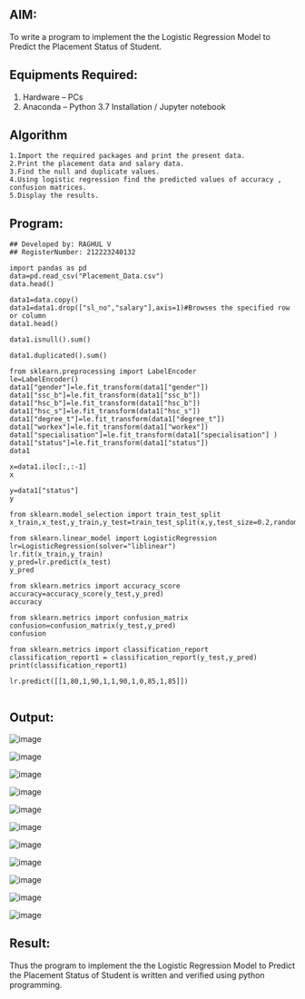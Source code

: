 
## AIM:
To write a program to implement the the Logistic Regression Model to Predict the Placement Status of Student.

## Equipments Required:
1. Hardware – PCs
2. Anaconda – Python 3.7 Installation / Jupyter notebook

## Algorithm
```
1.Import the required packages and print the present data.
2.Print the placement data and salary data.
3.Find the null and duplicate values.
4.Using logistic regression find the predicted values of accuracy , confusion matrices.
5.Display the results.
```

## Program:
```
## Developed by: RAGHUL V
## RegisterNumber: 212223240132

import pandas as pd
data=pd.read_csv("Placement_Data.csv")
data.head()

data1=data.copy()
data1=data1.drop(["sl_no","salary"],axis=1)#Browses the specified row or column
data1.head()

data1.isnull().sum()

data1.duplicated().sum()

from sklearn.preprocessing import LabelEncoder
le=LabelEncoder()
data1["gender"]=le.fit_transform(data1["gender"])
data1["ssc_b"]=le.fit_transform(data1["ssc_b"])
data1["hsc_b"]=le.fit_transform(data1["hsc_b"])
data1["hsc_s"]=le.fit_transform(data1["hsc_s"])
data1["degree_t"]=le.fit_transform(data1["degree_t"])
data1["workex"]=le.fit_transform(data1["workex"])
data1["specialisation"]=le.fit_transform(data1["specialisation"] )     
data1["status"]=le.fit_transform(data1["status"])       
data1 

x=data1.iloc[:,:-1]
x

y=data1["status"]
y

from sklearn.model_selection import train_test_split
x_train,x_test,y_train,y_test=train_test_split(x,y,test_size=0.2,random_state=0)

from sklearn.linear_model import LogisticRegression
lr=LogisticRegression(solver="liblinear")
lr.fit(x_train,y_train)
y_pred=lr.predict(x_test)
y_pred

from sklearn.metrics import accuracy_score
accuracy=accuracy_score(y_test,y_pred)
accuracy

from sklearn.metrics import confusion_matrix
confusion=confusion_matrix(y_test,y_pred)
confusion

from sklearn.metrics import classification_report
classification_report1 = classification_report(y_test,y_pred)
print(classification_report1)

lr.predict([[1,80,1,90,1,1,90,1,0,85,1,85]])


```

## Output:
![image](https://github.com/Rahulv2005/Implementation-of-Logistic-Regression-Model-to-Predict-the-Placement-Status-of-Student/assets/152600335/c1d0f9cc-596c-4717-9070-20f2d8439f8d)

![image](https://github.com/Rahulv2005/Implementation-of-Logistic-Regression-Model-to-Predict-the-Placement-Status-of-Student/assets/152600335/7c3827b6-5305-4f9d-b77f-d2d76bd2b12d)

![image](https://github.com/Rahulv2005/Implementation-of-Logistic-Regression-Model-to-Predict-the-Placement-Status-of-Student/assets/152600335/99ceae61-f189-409d-8e9d-d06cf92f1a9a)

![image](https://github.com/Rahulv2005/Implementation-of-Logistic-Regression-Model-to-Predict-the-Placement-Status-of-Student/assets/152600335/618930e8-454c-4dad-9973-7ae15a272540)

![image](https://github.com/Rahulv2005/Implementation-of-Logistic-Regression-Model-to-Predict-the-Placement-Status-of-Student/assets/152600335/2903dbf2-c68c-4a9e-8924-d1c5eaaf1933)


![image](https://github.com/Rahulv2005/Implementation-of-Logistic-Regression-Model-to-Predict-the-Placement-Status-of-Student/assets/152600335/13876f87-f54e-4d56-a238-f1876d8a5466)

![image](https://github.com/Rahulv2005/Implementation-of-Logistic-Regression-Model-to-Predict-the-Placement-Status-of-Student/assets/152600335/ee5f7727-b074-4799-b8ef-47d3b05404e8)

![image](https://github.com/Rahulv2005/Implementation-of-Logistic-Regression-Model-to-Predict-the-Placement-Status-of-Student/assets/152600335/a27d3d5e-da31-4340-9a3d-0c0ec53104b4)


![image](https://github.com/Rahulv2005/Implementation-of-Logistic-Regression-Model-to-Predict-the-Placement-Status-of-Student/assets/152600335/8c80b3b9-54a6-4f61-a9ce-a6813bf533e1)

![image](https://github.com/Rahulv2005/Implementation-of-Logistic-Regression-Model-to-Predict-the-Placement-Status-of-Student/assets/152600335/5c67cd7a-2cbc-40e0-8275-0208098b9bed)

![image](https://github.com/Rahulv2005/Implementation-of-Logistic-Regression-Model-to-Predict-the-Placement-Status-of-Student/assets/152600335/93e4d26e-5e0e-40d0-b6a3-1d66ce7a83c9)


## Result:
Thus the program to implement the the Logistic Regression Model to Predict the Placement Status of Student is written and verified using python programming.

